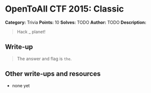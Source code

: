 # OpenToAll CTF 2015: Classic

**Category:** Trivia
**Points:** 10
**Solves:** TODO
**Author:** TODO
**Description:** 

> Hack _ planet!

## Write-up

> The answer and flag is `the`.

## Other write-ups and resources

* none yet